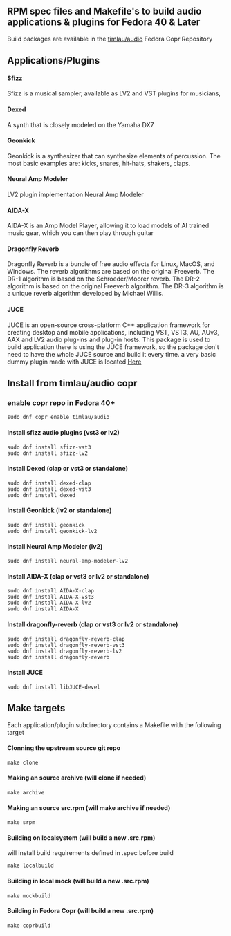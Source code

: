 ## RPM spec files and Makefile's to build audio applications & plugins for Fedora 40 & Later

Build packages are available in the [timlau/audio](https://copr.fedorainfracloud.org/coprs/timlau/audio/) Fedora Copr Repository

## Applications/Plugins

#### Sfizz

Sfizz is a musical sampler, available as LV2 and VST plugins for musicians,

#### Dexed
A synth that is closely modeled on the Yamaha DX7

#### Geonkick
Geonkick is a synthesizer that can synthesize elements of percussion. The most basic examples are: kicks, snares, hit-hats, shakers, claps.

#### Neural Amp Modeler 
LV2 plugin implementation Neural Amp Modeler

#### AIDA-X
AIDA-X is an Amp Model Player, allowing it to load models of AI trained music gear, which you can then play through guitar

#### Dragonfly Reverb
Dragonfly Reverb is a bundle of free audio effects for Linux, MacOS, and Windows. The reverb algorithms are based on the original Freeverb. The DR-1 algorithm is based on the Schroeder/Moorer reverb. The DR-2 algorithm is based on the original Freeverb algorithm. The DR-3 algorithm is a unique reverb algorithm developed by Michael Willis.

#### JUCE
JUCE is an open-source cross-platform C++ application framework for creating desktop and mobile applications, including VST, VST3, AU, AUv3, AAX and LV2 audio plug-ins and plug-in hosts.
This package is used to build application there is using the JUCE framework, so the package don't need to have the whole JUCE source and build it every time.
a very basic dummy plugin made with JUCE is located [Here](https://github.com/timlau/juce-test)

## Install from timlau/audio copr

### enable copr repo in Fedora 40+
```
sudo dnf copr enable timlau/audio 
```

#### Install sfizz audio plugins (vst3 or lv2)

```
sudo dnf install sfizz-vst3
sudo dnf install sfizz-lv2
```

#### Install Dexed (clap or vst3 or standalone)
```
sudo dnf install dexed-clap
sudo dnf install dexed-vst3
sudo dnf install dexed

```

#### Install Geonkick (lv2 or standalone)
```
sudo dnf install geonkick
sudo dnf install geonkick-lv2
```

#### Install Neural Amp Modeler  (lv2)
```
sudo dnf install neural-amp-modeler-lv2
```
#### Install AIDA-X (clap or vst3 or lv2 or standalone)
```
sudo dnf install AIDA-X-clap
sudo dnf install AIDA-X-vst3
sudo dnf install AIDA-X-lv2
sudo dnf install AIDA-X
```

#### Install dragonfly-reverb  (clap or vst3 or lv2  or standalone)
```
sudo dnf install dragonfly-reverb-clap
sudo dnf install dragonfly-reverb-vst3
sudo dnf install dragonfly-reverb-lv2
sudo dnf install dragonfly-reverb
```

#### Install JUCE
```
sudo dnf install libJUCE-devel
```



## Make targets
Each application/plugin subdirectory contains a Makefile with the following target

#### Clonning the upstream source git repo
```
make clone
```

#### Making an source archive (will clone if needed)
```
make archive
```

#### Making an source src.rpm (will make archive if needed)
```
make srpm
```

#### Building on localsystem (will build a new .src.rpm)
will install build requirements defined in .spec before build
```
make localbuild
```

#### Building in local mock (will build a new .src.rpm)
```
make mockbuild
```

#### Building in Fedora Copr  (will build a new .src.rpm)
```
make coprbuild
```